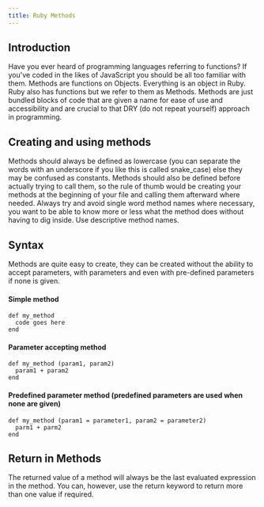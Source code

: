 ```yaml
---
title: Ruby Methods
---
```


## Introduction

Have you ever heard of programming languages referring to functions? If you've coded in the likes of JavaScript you should be all too familiar with them. Methods are functions on Objects. Everything is an object in Ruby. Ruby also has functions but we refer to them as Methods. Methods are just bundled blocks of code that are given a name for ease of use and accessibility and are crucial to that DRY (do not repeat yourself) approach in programming.

## Creating and using methods

Methods should always be defined as lowercase (you can separate the words with an underscore if you like this is called snake_case) else they may be confused as constants. Methods should also be defined before actually trying to call them, so the rule of thumb would be creating your methods at the beginning of your file and calling them afterward where needed. Always try and avoid single word method names where necessary, you want to be able to know more or less what the method does without having to dig inside. Use descriptive method names.

## Syntax

Methods are quite easy to create, they can be created without the ability to accept parameters, with parameters and even with pre-defined parameters if none is given.

#### Simple method
```
def my_method
  code goes here
end
```

#### Parameter accepting method
```
def my_method (param1, param2)
  param1 + param2
end
```

#### Predefined parameter method (predefined parameters are used when none are given)
```
def my_method (param1 = parameter1, param2 = parameter2)
  parm1 + parm2
end
```

## Return in Methods
The returned value of a method will always be the last evaluated expression in the method. You can, however, use the return keyword to return more than one value if required.
